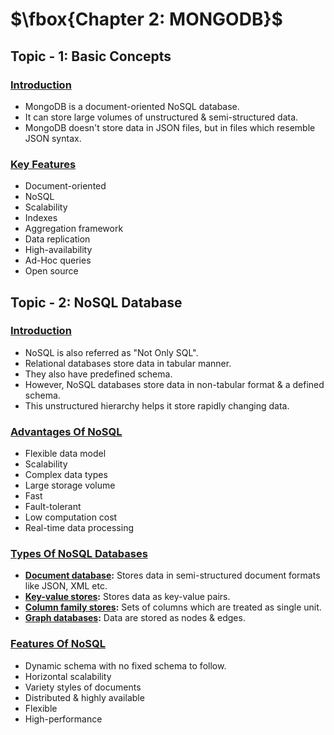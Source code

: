 # $\fbox{Chapter 2: MONGODB}$





## **Topic - 1: Basic Concepts**

### <u>Introduction</u>

- MongoDB is a document-oriented NoSQL database.
- It can store large volumes of unstructured & semi-structured data.
- MongoDB doesn't store data in JSON files, but in files which resemble JSON syntax.


### <u>Key Features</u>

- Document-oriented
- NoSQL
- Scalability
- Indexes
- Aggregation framework
- Data replication
- High-availability
- Ad-Hoc queries
- Open source



## **Topic - 2: NoSQL Database**

### <u>Introduction</u>

- NoSQL is also referred as "Not Only SQL".
- Relational databases store data in tabular manner.
- They also have predefined schema.
- However, NoSQL databases store data in non-tabular format & a defined schema.
- This unstructured hierarchy helps it store rapidly changing data.


### <u>Advantages Of NoSQL</u>

- Flexible data model
- Scalability
- Complex data types
- Large storage volume
- Fast
- Fault-tolerant
- Low computation cost
- Real-time data processing


### <u>Types Of NoSQL Databases</u>

- **<u>Document database</u>:** Stores data in semi-structured document formats like JSON, XML etc.
- **<u>Key-value stores</u>:** Stores data as key-value pairs.
- **<u>Column family stores</u>:** Sets of columns which are treated as single unit.
- **<u>Graph databases</u>:** Data are stored as nodes & edges.


### <u>Features Of NoSQL</u>

- Dynamic schema with no fixed schema to follow.
- Horizontal scalability
- Variety styles of documents
- Distributed & highly available
- Flexible
- High-performance
